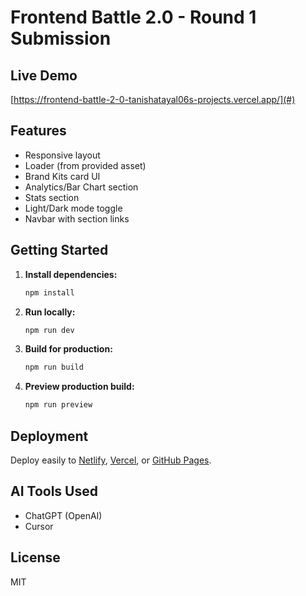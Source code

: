 # Frontend Battle 2.0 - Round 1 Submission

## Live Demo

[https://frontend-battle-2-0-tanishatayal06s-projects.vercel.app/](#)

## Features
- Responsive layout
- Loader (from provided asset)
- Brand Kits card UI
- Analytics/Bar Chart section
- Stats section
- Light/Dark mode toggle
- Navbar with section links

## Getting Started

1. **Install dependencies:**
   ```bash
   npm install
   ```
2. **Run locally:**
   ```bash
   npm run dev
   ```
3. **Build for production:**
   ```bash
   npm run build
   ```
4. **Preview production build:**
   ```bash
   npm run preview
   ```

## Deployment
Deploy easily to [Netlify](https://www.netlify.com/), [Vercel](https://vercel.com/), or [GitHub Pages](https://pages.github.com/).

## AI Tools Used
- ChatGPT (OpenAI)
- Cursor

## License
MIT
